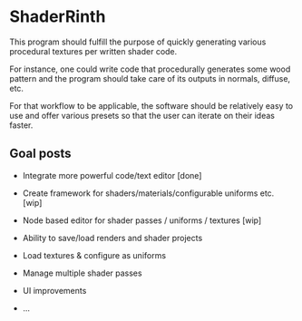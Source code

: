 # ShaderRinth

This program should fulfill the purpose of quickly
generating various procedural textures per written
shader code.

For instance, one could write code that procedurally
generates some wood pattern and the program should
take care of its outputs in normals, diffuse, etc.

For that workflow to be applicable, the software
should be relatively easy to use and offer various
presets so that the user can iterate on their ideas
faster.

## Goal posts

* Integrate more powerful code/text editor [done]

* Create framework for shaders/materials/configurable uniforms etc. [wip]

* Node based editor for shader passes / uniforms / textures [wip]

* Ability to save/load renders and shader projects

* Load textures & configure as uniforms

* Manage multiple shader passes

* UI improvements

* ...


